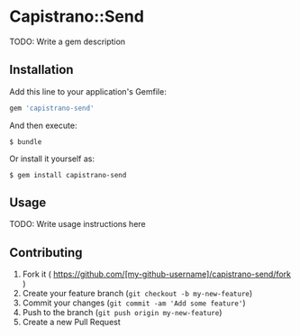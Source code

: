 # Capistrano::Send

TODO: Write a gem description

## Installation

Add this line to your application's Gemfile:

```ruby
gem 'capistrano-send'
```

And then execute:

    $ bundle

Or install it yourself as:

    $ gem install capistrano-send

## Usage

TODO: Write usage instructions here

## Contributing

1. Fork it ( https://github.com/[my-github-username]/capistrano-send/fork )
2. Create your feature branch (`git checkout -b my-new-feature`)
3. Commit your changes (`git commit -am 'Add some feature'`)
4. Push to the branch (`git push origin my-new-feature`)
5. Create a new Pull Request
